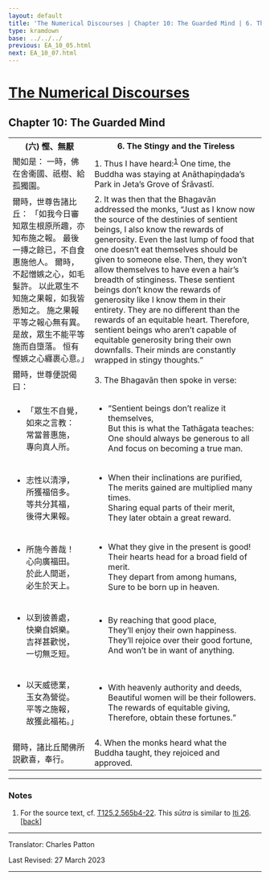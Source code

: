 ```yaml
---
layout: default
title: 'The Numerical Discourses | Chapter 10: The Guarded Mind | 6. The Stingy and the Tireless'
type: kramdown
base: ../../../
previous: EA_10_05.html
next: EA_10_07.html
---
```


<h1><a href='../index.html'>The Numerical Discourses</a></h1>
<h2>Chapter 10: The Guarded Mind</h2>

<table class="trans">
  <th class='ch'>(六) 慳、無厭</th>
  <th class='en'>6. The Stingy and the Tireless</th>
  <tr>
    <td class='ch' title='T125.2.565b4'>聞如是： 一時，佛在舍衞國、祇樹、給孤獨園。</td>
    <td id='p1'>1. Thus I have heard:<sup id="ref1"><a href="#n1">1</a></sup> One time, the Buddha was staying at Anāthapiṇḍada’s Park in Jeta’s Grove of Śrāvastī.</td>
  </tr>
  <tr>
    <td class='ch' title='T125.2.565b5'>爾時，世尊告諸比丘： 「如我今日審知眾生根原所趣，亦知布施之報。 最後一摶之餘已，不自食惠施他人。 爾時，不起憎嫉之心，如毛髮許。 以此眾生不知施之果報，如我皆悉知之。 施之果報平等之報心無有異。 是故，眾生不能平等施而自墮落。 恒有慳嫉之心纒裹心意。」</td>
    <td id='p2'>2. It was then that the Bhagavān addressed the monks, “Just as I know now the source of the destinies of sentient beings, I also know the rewards of generosity. Even the last lump of food that one doesn’t eat themselves should be given to someone else. Then, they won’t allow themselves to have even a hair’s breadth of stinginess. These sentient beings don’t know the rewards of generosity like I know them in their entirety. They are no different than the rewards of an equitable heart. Therefore, sentient beings who aren’t capable of equitable generosity bring their own downfalls. Their minds are constantly wrapped in stingy thoughts.”</td>
  </tr>
  <tr>
    <td class='ch' title='T125.2.565b11'>爾時，世尊便説偈曰：</td>
    <td id='p3'>3. The Bhagavān then spoke in verse:</td>
  </tr>
<tr>
  <td title='T125.2.565b12'><ul class='verse'>
    <li class='ch'>「眾生不自覺，<br/>
    如來之言教：<br/>
    常當普惠施，<br/>
    專向真人所。</li>
  </ul></td>
  <td><ul class='verse'>
    <li>“Sentient beings don’t realize it themselves,<br/>
    But this is what the Tathāgata teaches:<br/>
    One should always be generous to all<br/>
    And focus on becoming a true man.</li>
  </ul></td>
</tr>
<tr>
  <td title='T125.2.565b14'><ul class='verse'>
    <li class='ch'>志性以清淨，<br/>
    所獲福倍多。<br/>
    等共分其福，<br/>
    後得大果報。</li>
  </ul></td>
  <td><ul class='verse'>
    <li>When their inclinations are purified,<br/>
    The merits gained are multiplied many times.<br/>
    Sharing equal parts of their merit,<br/>
    They later obtain a great reward.</li>
  </ul></td>
</tr>
<tr>
  <td title='T125.2.565b16'><ul class='verse'>
    <li class='ch'>所施今善哉！<br/>
    心向廣福田。<br/>
    於此人間逝，<br/>
    必生於天上。</li>
  </ul></td>
  <td><ul class='verse'>
    <li>What they give in the present is good!<br/>
    Their hearts head for a broad field of merit.<br/>
    They depart from among humans,<br/>
    Sure to be born up in heaven.</li>
  </ul></td>
</tr>
<tr>
  <td title='T125.2.565b18'><ul class='verse'>
    <li class='ch'>以到彼善處，<br/>
    快樂自娯樂。<br/>
    吉祥甚歡悦，<br/>
    一切無乏短。</li>
  </ul></td>
  <td><ul class='verse'>
    <li>By reaching that good place,<br/>
    They’ll enjoy their own happiness.<br/>
    They’ll rejoice over their good fortune,<br/>
    And won’t be in want of anything.</li>
  </ul></td>
</tr>
<tr>
  <td title='T125.2.565b20'><ul class='verse'>
    <li class='ch'>以天威徳業，<br/>
    玉女為營從。<br/>
    平等之施報，<br/>
    故獲此福祐。」</li>
  </ul></td>
  <td><ul class='verse'>
    <li>With heavenly authority and deeds,<br/>
    Beautiful women will be their followers.<br/>
    The rewards of equitable giving,<br/>
    Therefore, obtain these fortunes.”</li>
  </ul></td>
</tr>
  <tr>
    <td class='ch' title='T125.2.565b22'>爾時，諸比丘聞佛所説歡喜，奉行。</td>
    <td id='p4'>4. When the monks heard what the Buddha taught, they rejoiced and approved.</td>
  </tr>
</table>

<hr/>

<h3 id="notes">Notes</h3>

<ol class="notes-list">
<li id="n1"><p>For the source text, cf. <a href="https://cbetaonline.dila.edu.tw/zh/T02n0125_p0565b04" target="_blank">T125.2.565b4-22</a>. This <em>sūtra</em> is similar to <a href="https://suttacentral.net/iti26" target="_blank">Iti 26</a>. [<a href="#ref1">back</a>]</p></li>
</ol>
<hr/>
 
<p class="translator">Translator: Charles Patton</p>
<p class='revised'>Last Revised: 27 March 2023</p>

<hr/>